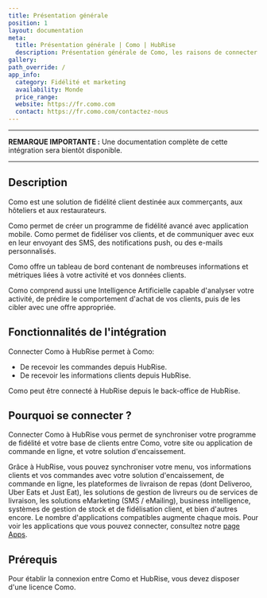```yaml
---
title: Présentation générale
position: 1
layout: documentation
meta:
  title: Présentation générale | Como | HubRise
  description: Présentation générale de Como, les raisons de connecter votre solution de fidélité client à HubRise et fonctionnalités de l'intégration avec HubRise.
gallery:
path_override: /
app_info:
  category: Fidélité et marketing
  availability: Monde
  price_range:
  website: https://fr.como.com
  contact: https://fr.como.com/contactez-nous
---
```


---

**REMARQUE IMPORTANTE :** Une documentation complète de cette intégration sera bientôt disponible.

---

## Description

Como est une solution de fidélité client destinée aux commerçants, aux hôteliers et aux restaurateurs.

Como permet de créer un programme de fidélité avancé avec application mobile. Como permet de fidéliser vos clients, et de communiquer avec eux en leur envoyant des SMS, des notifications push, ou des e-mails personnalisés.

Como offre un tableau de bord contenant de nombreuses informations et métriques liées à votre activité et vos données clients.

Como comprend aussi une Intelligence Artificielle capable d'analyser votre activité, de prédire le comportement d'achat de vos clients, puis de les cibler avec une offre appropriée.

## Fonctionnalités de l'intégration

Connecter Como à HubRise permet à Como:

- De recevoir les commandes depuis HubRise.
- De recevoir les informations clients depuis HubRise.

Como peut être connecté à HubRise depuis le back-office de HubRise.

## Pourquoi se connecter ?

Connecter Como à HubRise vous permet de synchroniser votre programme de fidélité et votre base de clients entre Como, votre site ou application de commande en ligne, et votre solution d'encaissement.

Grâce à HubRise, vous pouvez synchroniser votre menu, vos informations clients et vos commandes avec votre solution d'encaissement, de commande en ligne, les plateformes de livraison de repas (dont Deliveroo, Uber Eats et Just Eat), les solutions de gestion de livreurs ou de services de livraison, les solutions eMarketing (SMS / eMailing), business intelligence, systèmes de gestion de stock et de fidélisation client, et bien d'autres encore. Le nombre d'applications compatibles augmente chaque mois. Pour voir les applications que vous pouvez connecter, consultez notre [page Apps](/apps).

## Prérequis

Pour établir la connexion entre Como et HubRise, vous devez disposer d'une licence Como.
